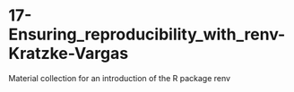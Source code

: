 # 17-Ensuring_reproducibility_with_renv-Kratzke-Vargas
Material collection for an introduction of the R package renv
